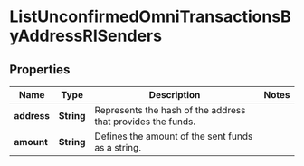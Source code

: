 

# ListUnconfirmedOmniTransactionsByAddressRISenders


## Properties

Name | Type | Description | Notes
------------ | ------------- | ------------- | -------------
**address** | **String** | Represents the hash of the address that provides the funds. | 
**amount** | **String** | Defines the amount of the sent funds as a string. | 



